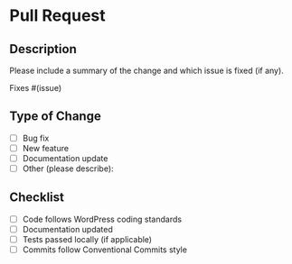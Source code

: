 # Pull Request

## Description
Please include a summary of the change and which issue is fixed (if any).

Fixes #(issue)

## Type of Change
- [ ] Bug fix
- [ ] New feature
- [ ] Documentation update
- [ ] Other (please describe):

## Checklist
- [ ] Code follows WordPress coding standards
- [ ] Documentation updated
- [ ] Tests passed locally (if applicable)
- [ ] Commits follow Conventional Commits style